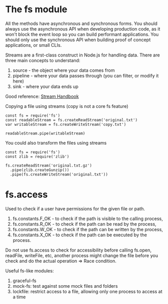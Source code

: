 # The fs module

All the methods have asynchronous and synchronous forms. You should always use the asynchronous API when developing production code, as it won't block the event loop so you can build performant applications. You should only use the synchronous API when building proof of concept applications, or small CLIs.

Streams are a first-class construct in Node.js for handling data. There are three main concepts to understand:
1. source - the object where your data comes from
2. pipeline - where your data passes through (you can filter, or modify it here)
3. sink - where your data ends up

Good reference: [Stream Handbook](https://github.com/substack/stream-handbook)

Copying a file using streams (copy is not a core fs feature)
```
const fs = require('fs')
const readableStream = fs.createReadStream('original.txt')
var writableStream = fs.createWriteStream('copy.txt')

readableStream.pipe(writableStream)
```

You could also transform the files using streams
```
const fs = require('fs')
const zlib = require('zlib')

fs.createReadStream('original.txt.gz')
  .pipe(zlib.createGunzip())
  .pipe(fs.createWriteStream('original.txt'))
```

# fs.access
Used to check if a user have permissions for the given file or path.
1. fs.constants.F_OK - to check if the path is visible to the calling process,
2. fs.constants.R_OK - to check if the path can be read by the process,
3. fs.constants.W_OK - to check if the path can be written by the process,
4. fs.constants.X_OK - to check if the path can be executed by the process.

Do not use fs.access to check for accessibility before calling fs.open, readFile, writeFile, etc, another process might change the file before you check and do the actual operation => Race condition.

Useful fs-like modules:
1. graceful-fs
2. mock-fs: test against some mock files and folders
3. lockfile: restrict access to a file, allowing only one process to access at a time